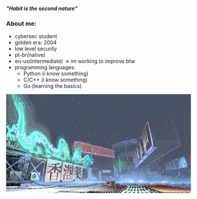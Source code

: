 ***"Habit is the second nature"***

### About me:
- cybersec student 
- golden era: 2004
- low level security
- pt-br(native)
- en-us(intermediate) -> im working to improve btw
- programming languages:
  - Python (i know something)
  - C/C++ (i know something)
  - Go (learning the basics)

    
![yang-stage](sf3-3rd-strike-yang-stage-hongkong.gif)

